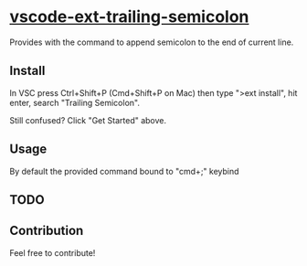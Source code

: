 # [vscode-ext-trailing-semicolon](https://github.com/naumovs/vscode-ext-trailing-semicolon)
Provides with the command to append semicolon to the end of current line.
## Install

In VSC press Ctrl+Shift+P (Cmd+Shift+P on Mac) then type ">ext install", hit enter, search "Trailing Semicolon".

Still confused? Click "Get Started" above.

## Usage

By default the provided command bound to "cmd+;" keybind

## TODO

## Contribution
Feel free to contribute!